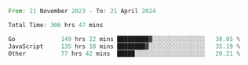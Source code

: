 <!--START_SECTION:waka-->

```rust
From: 21 November 2023 - To: 21 April 2024

Total Time: 306 hrs 47 mins

Go             149 hrs 22 mins █████████▓░░░░░░░░░░░░░░░   38.85 %
JavaScript     135 hrs 18 mins ████████▓░░░░░░░░░░░░░░░░   35.19 %
Other          77 hrs 42 mins  █████░░░░░░░░░░░░░░░░░░░░   20.21 %
```

<!--END_SECTION:waka-->
